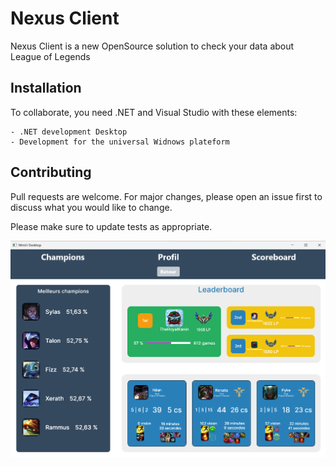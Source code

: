 ﻿# Nexus Client

Nexus Client is a new OpenSource solution to check your data about League of Legends

## Installation

To collaborate, you need .NET and Visual Studio with these elements:

```
- .NET development Desktop
- Development for the universal Widnows plateform
```

## Contributing

Pull requests are welcome. For major changes, please open an issue first
to discuss what you would like to change.

Please make sure to update tests as appropriate.

![alt text](NexusClient/Assets/example-image.png)